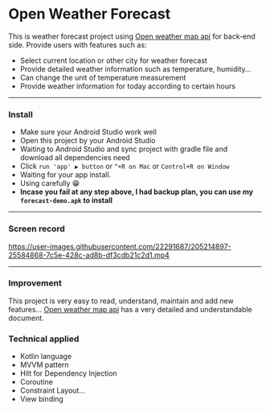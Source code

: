 # Open Weather Forecast
This is weather forecast project using [Open weather map api](https://openweathermap.org/api) for back-end side.
Provide users with features such as:
- Select current location or other city for weather forecast
- Provide detailed weather information such as temperature, humidity...
- Can change the unit of temperature measurement
- Provide weather information for today according to certain hours
---
### Install
- Make sure your Android Studio work well
- Open this project by your Android Studio
- Waiting to Android Studio and sync project with gradle file and download all dependencies need
- Click `run 'app' ▶️ button` or `^+R on Mac` or `Control+R on Window`
- Waiting for your app install.
- Using carefully 😁
- **Incase you fail at any step above, I had backup plan, you can use my `forecast-demo.apk` to install**

-----
### Screen record
https://user-images.githubusercontent.com/22291687/205214897-25584868-7c5e-428c-ad8b-df3cdb21c2d1.mp4

----
### Improvement
This project is very easy to read, understand, maintain and add new features...
[Open weather map api](https://openweathermap.org/api) has a very detailed and understandable document.

### Technical applied
- Kotlin language
- MVVM pattern
- Hilt for Dependency Injection
- Coroutine
- Constraint Layout...
- View binding
